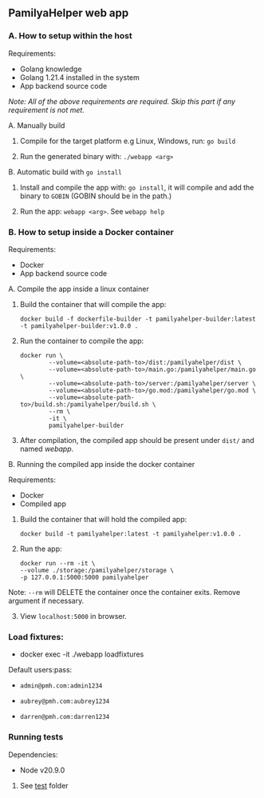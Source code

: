 ## PamilyaHelper web app

### A. How to setup within the host

Requirements:

- Golang knowledge
- Golang 1.21.4 installed in the system
- App backend source code

_Note: All of the above requirements are required. Skip this part if any requirement is not met._

A. Manually build

1. Compile for the target platform e.g Linux, Windows, run: `go build`

2. Run the generated binary with: `./webapp <arg>`

B. Automatic build with `go install`

1. Install and compile the app with: `go install`, it will compile and add the binary to `GOBIN` (GOBIN should be in the path.)

2. Run the app: `webapp <arg>`. See `webapp help`

### B. How to setup inside a Docker container

Requirements:

- Docker
- App backend source code

A. Compile the app inside a linux container

1.  Build the container that will compile the app:

        docker build -f dockerfile-builder -t pamilyahelper-builder:latest -t pamilyahelper-builder:v1.0.0 .

2.  Run the container to compile the app:

        docker run \
                --volume=<absolute-path-to>/dist:/pamilyahelper/dist \
                --volume=<absolute-path-to>/main.go:/pamilyahelper/main.go \
                --volume=<absolute-path-to>/server:/pamilyahelper/server \
                --volume=<absolute-path-to>/go.mod:/pamilyahelper/go.mod \
                --volume=<absolute-path-to>/build.sh:/pamilyahelper/build.sh \
                --rm \
                -it \
                pamilyahelper-builder

3.  After compilation, the compiled app should be present under `dist/` and named _webapp_.

B. Running the compiled app inside the docker container

Requirements:

- Docker
- Compiled app

1.  Build the container that will hold the compiled app:

        docker build -t pamilyahelper:latest -t pamilyahelper:v1.0.0 .

2.  Run the app:

        docker run --rm -it \
        --volume ./storage:/pamilyahelper/storage \
        -p 127.0.0.1:5000:5000 pamilyahelper

Note: `--rm` will DELETE the container once the container exits. Remove argument if necessary.

3. View `localhost:5000` in browser.

### Load fixtures:

- docker exec -it <container-name> ./webapp loadfixtures

Default users:pass:

- `admin@pmh.com:admin1234`

- `aubrey@pmh.com:aubrey1234`

- `darren@pmh.com:darren1234`

### Running tests

Dependencies:

- Node v20.9.0

1. See [test](test) folder
